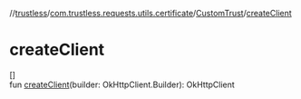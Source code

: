 //[trustless](../../../index.md)/[com.trustless.requests.utils.certificate](../index.md)/[CustomTrust](index.md)/[createClient](create-client.md)

# createClient

[]\
fun [createClient](create-client.md)(builder: OkHttpClient.Builder): OkHttpClient
